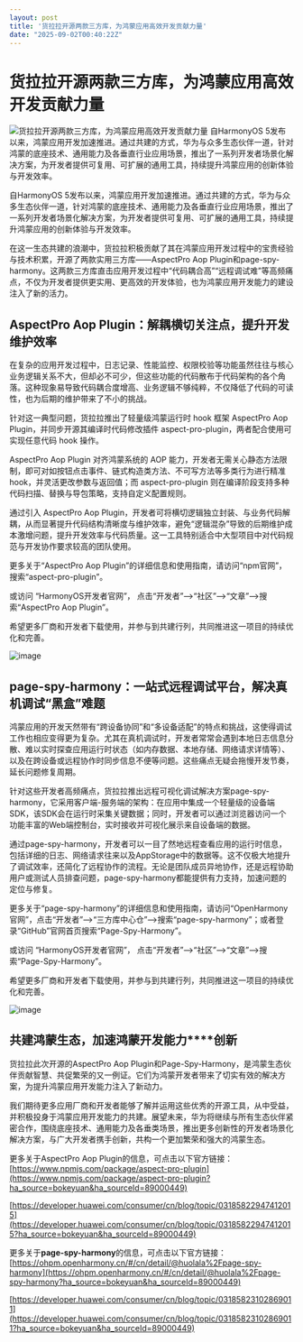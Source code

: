 ```yaml
---
layout: post
title: '货拉拉开源两款三方库，为鸿蒙应用高效开发贡献力量'
date: "2025-09-02T00:40:22Z"
---
```

货拉拉开源两款三方库，为鸿蒙应用高效开发贡献力量
========================

![货拉拉开源两款三方库，为鸿蒙应用高效开发贡献力量](https://img2024.cnblogs.com/blog/3637060/202509/3637060-20250901131407203-861324170.png) 自HarmonyOS 5发布以来，鸿蒙应用开发加速推进。通过共建的方式，华为与众多生态伙伴一道，针对鸿蒙的底座技术、通用能力及各垂直行业应用场景，推出了一系列开发者场景化解决方案，为开发者提供可复用、可扩展的通用工具，持续提升鸿蒙应用的创新体验与开发效率。

自HarmonyOS 5发布以来，鸿蒙应用开发加速推进。通过共建的方式，华为与众多生态伙伴一道，针对鸿蒙的底座技术、通用能力及各垂直行业应用场景，推出了一系列开发者场景化解决方案，为开发者提供可复用、可扩展的通用工具，持续提升鸿蒙应用的创新体验与开发效率。

在这一生态共建的浪潮中，货拉拉积极贡献了其在鸿蒙应用开发过程中的宝贵经验与技术积累，开源了两款实用三方库——AspectPro Aop Plugin和page-spy-harmony。这两款三方库直击应用开发过程中“代码耦合高”“远程调试难”等高频痛点，不仅为开发者提供更实用、更高效的开发体验，也为鸿蒙应用开发能力的建设注入了新的活力。

**AspectPro Aop Plugin：解耦横切关注点，提升开发维护效率**
-----------------------------------------

在复杂的应用开发过程中，日志记录、性能监控、权限校验等功能虽然往往与核心业务逻辑关系不大，但却必不可少，但这些功能的代码散布于代码架构的各个角落。这种现象易导致代码耦合度增高、业务逻辑不够纯粹，不仅降低了代码的可读性，也为后期的维护带来了不小的挑战。

针对这一典型问题，货拉拉推出了轻量级鸿蒙运行时 hook 框架 AspectPro Aop Plugin，并同步开源其编译时代码修改插件 aspect-pro-plugin，两者配合使用可实现任意代码 hook 操作。

AspectPro Aop Plugin 对齐鸿蒙系统的 AOP 能力，开发者无需关心静态方法限制，即可对如按钮点击事件、链式构造类方法、不可写方法等多类行为进行精准 hook，并灵活更改参数与返回值；而 aspect-pro-plugin 则在编译阶段支持多种代码扫描、替换与导包策略，支持自定义配置规则。

通过引入 AspectPro Aop Plugin，开发者可将横切逻辑独立封装、与业务代码解耦，从而显著提升代码结构清晰度与维护效率，避免“逻辑混杂”导致的后期维护成本激增问题，提升开发效率与代码质量。这一工具特别适合中大型项目中对代码规范与开发协作要求较高的团队使用。

更多关于“AspectPro Aop Plugin”的详细信息和使用指南，请访问“npm官网”，搜索“aspect-pro-plugin”。

或访问 “HarmonyOS开发者官网”， 点击“开发者”——>“社区”——>“文章”——>搜索“AspectPro Aop Plugin”。

希望更多厂商和开发者下载使用，并参与到共建行列，共同推进这一项目的持续优化和完善。

![image](https://img2024.cnblogs.com/blog/3637060/202509/3637060-20250901131005135-1034235449.gif)

**page-spy-harmony：一站式远程调试平台，解决真机调试“黑盒”难题**
-------------------------------------------

鸿蒙应用的开发天然带有“跨设备协同”和“多设备适配”的特点和挑战，这使得调试工作也相应变得更为复杂。尤其在真机调试时，开发者常常会遇到本地日志信息分散、难以实时探查应用运行时状态（如内存数据、本地存储、网络请求详情等）、以及在跨设备或远程协作时同步信息不便等问题。这些痛点无疑会拖慢开发节奏，延长问题修复周期。

针对这些开发者高频痛点，货拉拉推出远程可视化调试解决方案page-spy-harmony，它采用客户端-服务端的架构：在应用中集成一个轻量级的设备端SDK，该SDK会在运行时采集关键数据；同时，开发者可以通过浏览器访问一个功能丰富的Web端控制台，实时接收并可视化展示来自设备端的数据。

通过page-spy-harmony，开发者可以一目了然地远程查看应用的运行时信息，包括详细的日志、网络请求往来以及AppStorage中的数据等。这不仅极大地提升了调试效率，还简化了远程协作的流程。无论是团队成员异地协作，还是远程协助用户或测试人员排查问题，page-spy-harmony都能提供有力支持，加速问题的定位与修复。

更多关于“page-spy-harmony”的详细信息和使用指南，请访问“OpenHarmony官网”，点击“开发者”——>“三方库中心仓”——>搜索“page-spy-harmony”；或者登录“GitHub”官网首页搜索“Page-Spy-Harmony”。

或访问 “HarmonyOS开发者官网”， 点击“开发者”——>“社区”——>“文章”——>搜索“Page-Spy-Harmony”。

希望更多厂商和开发者下载使用，并参与到共建行列，共同推进这一项目的持续优化和完善。

![image](https://img2024.cnblogs.com/blog/3637060/202509/3637060-20250901131017998-341394126.gif)

**共建鸿蒙生态，加速****鸿蒙****开发能力****创新**
---------------------------------

货拉拉此次开源的AspectPro Aop Plugin和Page-Spy-Harmony，是鸿蒙生态伙伴贡献智慧、共促繁荣的又一例证。它们为鸿蒙开发者带来了切实有效的解决方案，为提升鸿蒙应用开发能力注入了新动力。

我们期待更多应用厂商和开发者能够了解并运用这些优秀的开源工具，从中受益，并积极投身于鸿蒙应用开发能力的共建。展望未来，华为将继续与所有生态伙伴紧密合作，围绕底座技术、通用能力及各垂类场景，推出更多创新性的开发者场景化解决方案，与广大开发者携手创新，共构一个更加繁荣和强大的鸿蒙生态。

更多关于AspectPro Aop Plugin的信息，可点击以下官方链接：[https://www.npmjs.com/package/aspect-pro-plugin](https://www.npmjs.com/package/aspect-pro-plugin?ha_source=bokeyuan&ha_sourceId=89000449)

[https://developer.huawei.com/consumer/cn/blog/topic/03185822947412015](https://developer.huawei.com/consumer/cn/blog/topic/03185822947412015?ha_source=bokeyuan&ha_sourceId=89000449)

更多关于**page-spy-harmony**的信息，可点击以下官方链接：[https://ohpm.openharmony.cn/#/cn/detail/@huolala%2Fpage-spy-harmony](https://ohpm.openharmony.cn/#/cn/detail/@huolala%2Fpage-spy-harmony?ha_source=bokeyuan&ha_sourceId=89000449)

[https://developer.huawei.com/consumer/cn/blog/topic/03185823102869011](https://developer.huawei.com/consumer/cn/blog/topic/03185823102869011?ha_source=bokeyuan&ha_sourceId=89000449)